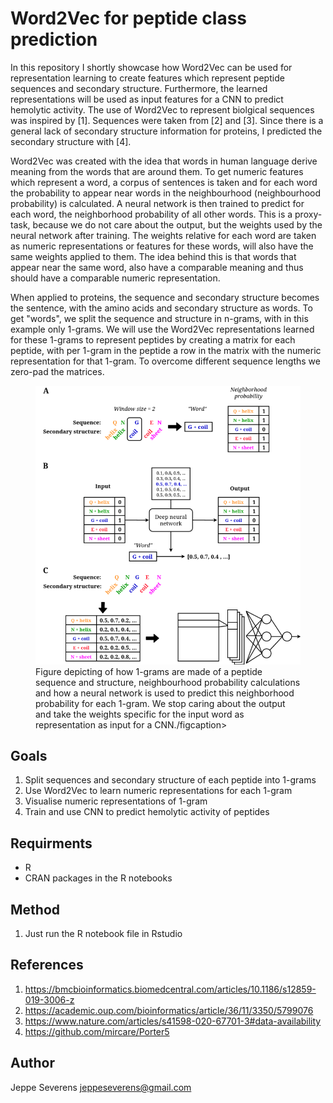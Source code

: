 # Word2Vec for peptide class prediction

In this repository I shortly showcase how Word2Vec can be used for representation learning to create features which represent peptide sequences and secondary structure. Furthermore, the learned representations will be used as input features for a CNN to predict hemolytic activity. The use of Word2Vec to represent biolgical sequences was inspired by [1]. Sequences were taken from [2] and [3]. Since there is a general lack of secondary structure information for proteins, I predicted the secondary structure with [4].

Word2Vec was created with the idea that words in human language derive meaning from the words that are around them. To get numeric features which represent a word, a corpus of sentences is taken and for each word the probability to appear near words in the neighbourhood (neighbourhood probability) is calculated. A neural network is then trained to predict for each word, the neighborhood probability of all other words. This is a proxy-task, because we do not care about the output, but the weights used by the neural network after training. The weights relative for each word are taken as numeric representations or features for these words, will also have the same weights applied to them. The idea behind this is that words that appear near the same word, also have a comparable meaning and thus should have a comparable numeric representation.

When applied to proteins, the sequence and secondary structure becomes the sentence, with the amino acids and secondary structure as words. To get "words", we split the sequence and structure in n-grams, with in this example only 1-grams. We will use the Word2Vec representations learned for these 1-grams to represent peptides by creating a matrix for each peptide, with per 1-gram in the peptide a row in the matrix with the numeric representation for that 1-gram. To overcome different sequence lengths we zero-pad the matrices. 

<figure>
  <img src="https://raw.githubusercontent.com/jeppeseverens/hemoPeptidesWord2Vec/main/method.png" alt="figureMethod" class = "center"/>
  <figcaption>Figure depicting of how 1-grams are made of a peptide sequence and structure, neighbourhood probability calculations and how a neural network is used to predict this neighborhood probability for each 1-gram. We stop caring about the output and take the weights specific for the input word as representation as input for a CNN./figcaption>
</figure>



## Goals
1. Split sequences and secondary structure of each peptide into 1-grams 
2. Use Word2Vec to learn numeric representations for each 1-gram
3. Visualise numeric representations of 1-gram
4. Train and use CNN to predict hemolytic activity of peptides

## Requirments
* R
* CRAN packages in the R notebooks

## Method
1. Just run the R notebook file in Rstudio

## References
1. https://bmcbioinformatics.biomedcentral.com/articles/10.1186/s12859-019-3006-z
2. https://academic.oup.com/bioinformatics/article/36/11/3350/5799076
3. https://www.nature.com/articles/s41598-020-67701-3#data-availability
4. https://github.com/mircare/Porter5

## Author
Jeppe Severens
jeppeseverens@gmail.com
